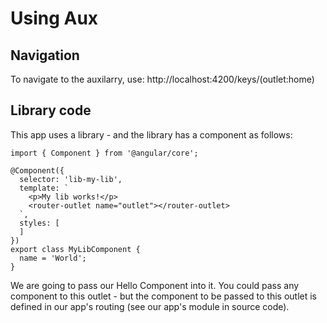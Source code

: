 # Using Aux

## Navigation
To navigate to the auxilarry, use: http://localhost:4200/keys/(outlet:home)

## Library code
This app uses a library - and the library has a component as follows:

```
import { Component } from '@angular/core';

@Component({
  selector: 'lib-my-lib',
  template: `
    <p>My lib works!</p>
    <router-outlet name="outlet"></router-outlet>
  `,
  styles: [
  ]
})
export class MyLibComponent {
  name = 'World';
}
```

We are going to pass our Hello Component into it. You could pass any component to this outlet - but the component to be passed to this outlet is defined in our app's routing (see our app's module in source code).
